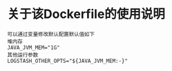 关于该Dockerfile的使用说明
===

    可以通过变量修改默认配置默认值如下
    堆内存
    JAVA_JVM_MEM="1G"
    其他运行参数
    LOGSTASH_OTHER_OPTS="${JAVA_JVM_MEM:-}"

